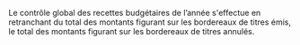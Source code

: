 Le contrôle global des recettes budgétaires de l’année s'effectue en retranchant du total des montants figurant sur les bordereaux de titres émis, le total des montants figurant sur les bordereaux de titres annulés.